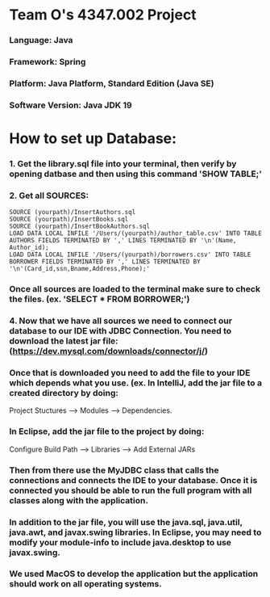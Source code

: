 # Team O's 4347.002 Project

### Language: Java
### Framework: Spring
### Platform: Java Platform, Standard Edition (Java SE)
### Software Version: Java JDK 19

# How to set up Database: 
### 1. Get the library.sql file into your terminal, then verify by opening datbase and then using this command 'SHOW TABLE;'
### 2. Get all SOURCES:
    SOURCE (yourpath)/InsertAuthors.sql
    SOURCE (yourpath)/InsertBooks.sql
    SOURCE (yourpath)/InsertBookAuthors.sql
    LOAD DATA LOCAL INFILE '/Users/(yourpath)/author_table.csv' INTO TABLE AUTHORS FIELDS TERMINATED BY ',' LINES TERMINATED BY '\n'(Name, Author_id);
    LOAD DATA LOCAL INFILE '/Users/(yourpath)/borrowers.csv' INTO TABLE BORROWER FIELDS TERMINATED BY ',' LINES TERMINATED BY '\n'(Card_id,ssn,Bname,Address,Phone);'
### Once all sources are loaded to the terminal make sure to check the files. (ex. 'SELECT * FROM BORROWER;')

### 4. Now that we have all sources we need to connect our database to our IDE with JDBC Connection. You need to download the latest jar file:(https://dev.mysql.com/downloads/connector/j/)
### Once that is downloaded you need to add the file to your IDE which depends what you use. (ex. In IntelliJ, add the jar file to a created directory by doing:
Project Stuctures --> Modules --> Dependencies. 
### In Eclipse, add the jar file to the project by doing:
Configure Build Path --> Libraries --> Add External JARs
### Then from there use the MyJDBC class that calls the connections and connects the IDE to your database. Once it is connected you should be able to run the full program with all classes along with the application. 

### In addition to the jar file, you will use the java.sql, java.util, java.awt, and javax.swing libraries. In Eclipse, you may need to modify your module-info to include java.desktop to use javax.swing.

### We used MacOS to develop the application but the application should work on all operating systems.




   



